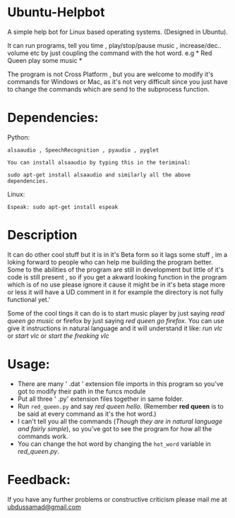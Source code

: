 # Ubuntu-Helpbot
A simple help bot for Linux based operating systems. (Designed in Ubuntu).

It can run programs, tell you time , play/stop/pause music , increase/dec.. volume etc by just coupling the command with the hot word.
e.g * Red Queen play some music *

The program is not Cross Platform , but you are welcome to modify it's commands for Windows or Mac, as it's not very difficult since you just have to change the commands which are send to the subprocess function.

# Dependencies:

Python:
	
	alsaaudio , SpeechRecognition , pyaudio , pyglet

	You can install alsaaudio by typing this in the teriminal:

	sudo apt-get install alsaaudio and similarly all the above dependencies.

Linux:
	
	Espeak: sudo apt-get install espeak

# Description
It can do other cool stuff but it is in it's Beta form so it lags some stuff , im a loking forward to people who can help me building the program better.
Some to the abilities of the program are still in development but little of it's code is still present , so if you get a akward looking function in the program which is of no use please ignore it cause it might be in it's beta stage more or less it will have a UD  comment in it for example the directory is not fully functional yet.'

Some of the cool tings it can do is to start music player by just saying *read queen go music* or firefox by just saying *red queen go firefox*.
You can use give it instructions in natural language and it will understand it like: *run vlc* or *start vlc* or *start the freaking vlc*

# Usage:

* There are many ' .dat '  extension file imports in this program so  you've got to modify their path in the funcs module
* Put all three ' .py'  extension files together in same folder.
* Run `red_queen.py` and say *red queen hello*. (Remember **red queen** is to be said at every command as it's the hot word.)
* I can't tell you all the commands (*Though they are in natural language and fairly simple*), so you've got to see the program for how all the commands work.
* You can change the hot word by changing the `hot_word` variable in *red_queen.py*.


# Feedback:
If you have any further problems or constructive criticism please mail me at ubdussamad@gmail.com
